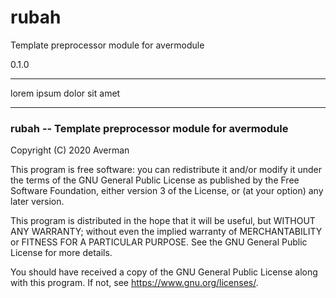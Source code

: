 <!--#!generated-line readme_title DO NOT EDIT-->
# rubah
<!--#!---readme_title-->

<!--#!generated-line readme_desc DO NOT EDIT-->
Template preprocessor module for avermodule
<!--#!---readme_desc-->

<!--#!generated-line readme_ver DO NOT EDIT-->
0.1.0
<!--#!---readme_ver-->

---

lorem ipsum dolor sit amet

---

<!--#!generated-line readme_copyright DO NOT EDIT-->
### rubah -- Template preprocessor module for avermodule

Copyright (C) 2020 Averman

This program is free software: you can redistribute it and/or modify
it under the terms of the GNU General Public License as published by
the Free Software Foundation, either version 3 of the License, or
(at your option) any later version.

This program is distributed in the hope that it will be useful,
but WITHOUT ANY WARRANTY; without even the implied warranty of
MERCHANTABILITY or FITNESS FOR A PARTICULAR PURPOSE.  See the
GNU General Public License for more details.

You should have received a copy of the GNU General Public License
along with this program.  If not, see <https://www.gnu.org/licenses/>.
<!--#!---readme_copyright-->